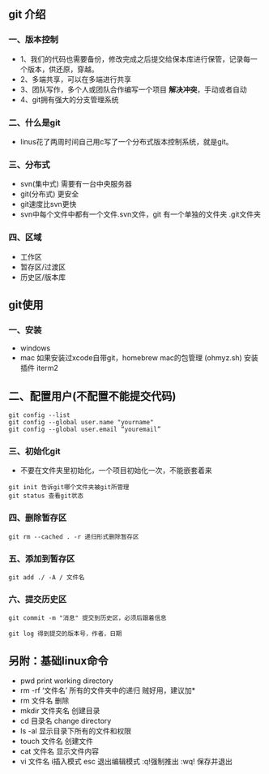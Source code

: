 ## git 介绍
### 一、版本控制
- 1、我们的代码也需要备份，修改完成之后提交给保本库进行保管，记录每一个版本，供还原，穿越。
- 2、多端共享，可以在多端进行共享
- 3、团队写作，多个人或团队合作编写一个项目 **解决冲突**，手动或者自动
- 4、git拥有强大的分支管理系统

### 二、什么是git
- linus花了两周时间自己用c写了一个分布式版本控制系统，就是git。

### 三、分布式
- svn(集中式) 需要有一台中央服务器
- git(分布式) 更安全
- git速度比svn更快
- svn中每个文件中都有一个文件.svn文件，git 有一个单独的文件夹 .git文件夹

### 四、区域
- 工作区
- 暂存区/过渡区
- 历史区/版本库

## git使用
### 一、安装
- windows
- mac 如果安装过xcode自带git，homebrew mac的包管理 (ohmyz.sh) 安装插件 iterm2

## 二、配置用户(不配置不能提交代码)
```
git config --list
git config --global user.name "yourname"
git config --global user.email “youremail”
```

### 三、初始化git
- 不要在文件夹里初始化，一个项目初始化一次，不能嵌套着来
```
git init 告诉git哪个文件夹被git所管理
git status 查看git状态
```
### 四、删除暂存区
```
git rm --cached . -r 递归形式删除暂存区
```
### 五、添加到暂存区
```
git add ./ -A / 文件名
```
### 六、提交历史区
```
git commit -m "消息" 提交到历史区，必须后跟着信息

git log 得到提交的版本号，作者，日期
```

## 另附：基础linux命令
- pwd print working directory
- rm -rf ‘文件名’ 所有的文件夹中的递归 贼好用，建议加*
- rm 文件名 删除
- mkdir 文件夹名 创建目录
- cd 目录名 change directory
- ls -al 显示目录下所有的文件和权限
- touch 文件名 创建文件
- cat 文件名 显示文件内容
- vi 文件名 i插入模式 esc 退出编辑模式 :q!强制推出  :wq! 保存并退出
